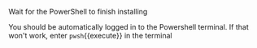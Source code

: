 Wait for the PowerShell to finish installing

You should be automatically logged in to the Powershell terminal. If that won't work, enter `pwsh`{{execute}} in the terminal
